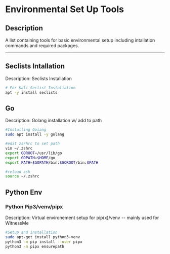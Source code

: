 # Environmental Set Up Tools
## Description
A list containing tools for basic environmental setup including intallation commands and required packages.
***


## Seclists Intallation
Description: Seclists Installation
```bash
# For Kali Seclist Instaliation
apt -y install seclists
```

## Go 
Description: Golang installation w/ add to path

``` bash
#Installing Golang 
sudo apt install -y golang

#edit zsrhrc to set path
vim ~/.zshrc 
export GOROOT=/usr/lib/go
export GOPATH=$HOME/go
export PATH=$GOPATH/bin:$GOROOT/bin:$PATH

#reload zsh
source ~/.zshrc 
```

## Python Env

### Python Pip3/venv/pipx
Description: Virtual environement setup for pip(x)/venv -- mainly used for WitnessMe

```bash
#Setup and installation
sudo apt-get install python3-venv
python3 -m pip install --user pipx
python3 -m pipx ensurepath
```


